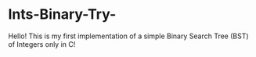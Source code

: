 # Ints-Binary-Try-
Hello! This is my first implementation of a simple Binary Search Tree (BST) of Integers only in C! 
